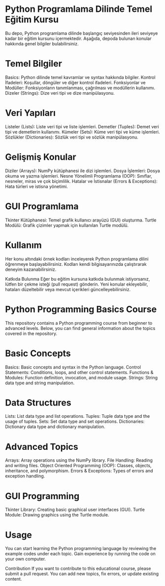 # Python Programlama Dilinde Temel Eğitim Kursu
Bu depo, Python programlama dilinde başlangıç seviyesinden ileri seviyeye kadar bir eğitim kursunu içermektedir. Aşağıda, depoda bulunan konular hakkında genel bilgiler bulabilirsiniz.

# Temel Bilgiler
Basics: Python dilinde temel kavramlar ve syntax hakkında bilgiler.
Kontrol İfadeleri: Koşullar, döngüler ve diğer kontrol ifadeleri.
Fonksiyonlar ve Modüller: Fonksiyonların tanımlanması, çağrılması ve modüllerin kullanımı.
Dizeler (Strings): Dize veri tipi ve dize manipülasyonu.

# Veri Yapıları
Listeler (Lists): Liste veri tipi ve liste işlemleri.
Demetler (Tuples): Demet veri tipi ve demetlerin kullanımı.
Kümeler (Sets): Küme veri tipi ve küme işlemleri.
Sözlükler (Dictionaries): Sözlük veri tipi ve sözlük manipülasyonu.

# Gelişmiş Konular
Diziler (Arrays): NumPy kütüphanesi ile dizi işlemleri.
Dosya İşlemleri: Dosya okuma ve yazma işlemleri.
Nesne Yönelimli Programlama (OOP): Sınıflar, nesneler, miras ve çok biçimlilik.
Hatalar ve İstisnalar (Errors & Exceptions): Hata türleri ve istisna yönetimi.

# GUI Programlama
Tkinter Kütüphanesi: Temel grafik kullanıcı arayüzü (GUI) oluşturma.
Turtle Modülü: Grafik çizimler yapmak için kullanılan Turtle modülü.

# Kullanım
Her konu altındaki örnek kodları inceleyerek Python programlama dilini öğrenmeye başlayabilirsiniz. Kodları kendi bilgisayarınızda çalıştırarak deneyim kazanabilirsiniz.

Katkıda Bulunma
Eğer bu eğitim kursuna katkıda bulunmak istiyorsanız, lütfen bir çekme isteği (pull request) gönderin. Yeni konular ekleyebilir, hataları düzeltebilir veya mevcut içerikleri güncelleyebilirsiniz.


# Python Programming Basics Course
This repository contains a Python programming course from beginner to advanced levels. Below, you can find general information about the topics covered in the repository.

# Basic Concepts
Basics: Basic concepts and syntax in the Python language.
Control Statements: Conditions, loops, and other control statements.
Functions & Modules: Function definition, invocation, and module usage.
Strings: String data type and string manipulation.

# Data Structures
Lists: List data type and list operations.
Tuples: Tuple data type and the usage of tuples.
Sets: Set data type and set operations.
Dictionaries: Dictionary data type and dictionary manipulation.

# Advanced Topics
Arrays: Array operations using the NumPy library.
File Handling: Reading and writing files.
Object Oriented Programming (OOP): Classes, objects, inheritance, and polymorphism.
Errors & Exceptions: Types of errors and exception handling.

# GUI Programming
Tkinter Library: Creating basic graphical user interfaces (GUI).
Turtle Module: Drawing graphics using the Turtle module.

# Usage
You can start learning the Python programming language by reviewing the example codes under each topic. Gain experience by running the code on your own computer.

Contribution
If you want to contribute to this educational course, please submit a pull request. You can add new topics, fix errors, or update existing content.
